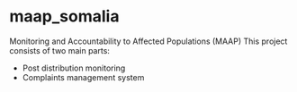# maap_somalia
Monitoring and Accountability to Affected Populations (MAAP)
This project consists of two main parts:
- Post distribution monitoring
- Complaints management system
